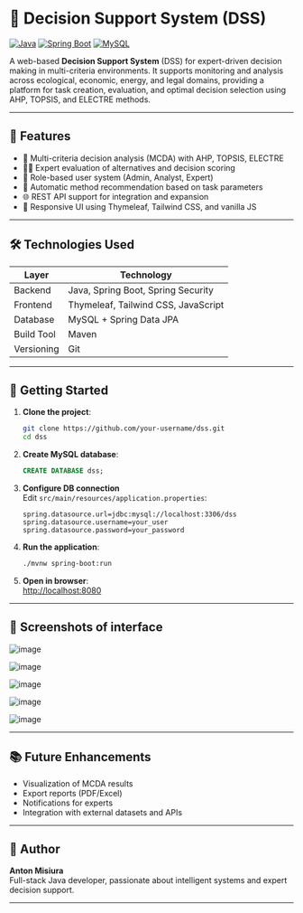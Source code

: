 # 🧠 Decision Support System (DSS)

[![Java](https://img.shields.io/badge/Java-17+-red.svg?style=flat&logo=java)](https://www.oracle.com/java/)
[![Spring Boot](https://img.shields.io/badge/Spring_Boot-3.x-brightgreen?style=flat&logo=spring)](https://spring.io/projects/spring-boot)
[![MySQL](https://img.shields.io/badge/MySQL-8.x-blue?style=flat&logo=mysql)](https://www.mysql.com/)

A web-based **Decision Support System** (DSS) for expert-driven decision making in multi-criteria environments. It supports monitoring and analysis across ecological, economic, energy, and legal domains, providing a platform for task creation, evaluation, and optimal decision selection using AHP, TOPSIS, and ELECTRE methods.

---

## 🌟 Features

- 🧮 Multi-criteria decision analysis (MCDA) with AHP, TOPSIS, ELECTRE
- 👨‍🔬 Expert evaluation of alternatives and decision scoring
- 🔐 Role-based user system (Admin, Analyst, Expert)
- 🧠 Automatic method recommendation based on task parameters
- 🌐 REST API support for integration and expansion
- 🎨 Responsive UI using Thymeleaf, Tailwind CSS, and vanilla JS

---

## 🛠 Technologies Used

| Layer        | Technology                               |
|--------------|------------------------------------------|
| Backend      | Java, Spring Boot, Spring Security       |
| Frontend     | Thymeleaf, Tailwind CSS, JavaScript      |
| Database     | MySQL + Spring Data JPA                  |
| Build Tool   | Maven                                    |
| Versioning   | Git                                      |

---

## 🚀 Getting Started

1. **Clone the project**:
   ```bash
   git clone https://github.com/your-username/dss.git
   cd dss
   ```

2. **Create MySQL database**:
   ```sql
   CREATE DATABASE dss;
   ```

3. **Configure DB connection**  
   Edit `src/main/resources/application.properties`:
   ```properties
   spring.datasource.url=jdbc:mysql://localhost:3306/dss
   spring.datasource.username=your_user
   spring.datasource.password=your_password
   ```

4. **Run the application**:
   ```bash
   ./mvnw spring-boot:run
   ```

5. **Open in browser**:  
   [http://localhost:8080](http://localhost:8080)

---

## 📸 Screenshots of interface

![image](https://github.com/user-attachments/assets/77a76851-4084-4356-92aa-894f83a67cb7)

![image](https://github.com/user-attachments/assets/7e781688-441f-4738-9541-dd353085a5cb)

![image](https://github.com/user-attachments/assets/680eb74a-c3bf-4d44-afbb-4c75eff7e22c)

![image](https://github.com/user-attachments/assets/932d68da-5700-4316-b2ed-63896eaf7995)

![image](https://github.com/user-attachments/assets/8099dc1a-f4b3-4aea-90fb-1497b56d686a)

---

## 📚 Future Enhancements

- Visualization of MCDA results
- Export reports (PDF/Excel)
- Notifications for experts
- Integration with external datasets and APIs

---

## 👤 Author

**Anton Misiura**  
Full-stack Java developer, passionate about intelligent systems and expert decision support.

---

